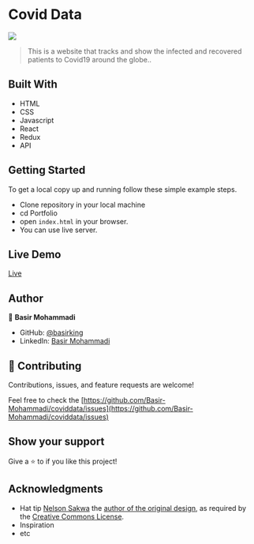 # Covid Data

![](https://img.shields.io/badge/Microverse-blueviolet)

> This is a website that tracks and show the infected and recovered patients to Covid19 around the globe..


## Built With

- HTML
- CSS 
- Javascript
- React
- Redux
- API

## Getting Started

To get a local copy up and running follow these simple example steps.

- Clone repository in your local machine 
- cd Portfolio
- open `index.html` in your browser.
- You can use live server.

## Live Demo

[Live](https://covi19track.herokuapp.com/)
## Author

👤 **Basir Mohammadi**

- GitHub: [@basirking](https://github.com/Basir-Mohammadi)
- LinkedIn: [Basir Mohammadi](https://www.linkedin.com/in/basirmohammadi/)



## 🤝 Contributing

Contributions, issues, and feature requests are welcome!

Feel free to check the [https://github.com/Basir-Mohammadi/coviddata/issues](https://github.com/Basir-Mohammadi/coviddata/issues)

## Show your support

Give a ⭐️ to if you like this project!


## Acknowledgments

- Hat tip [Nelson Sakwa](https://www.behance.net/sakwadesignstudio) the [author of the original design](https://www.behance.net/gallery/31579789/Ballhead-App-(Free-PSDs)), as required by the [Creative Commons License](https://creativecommons.org/licenses/).
- Inspiration
- etc
